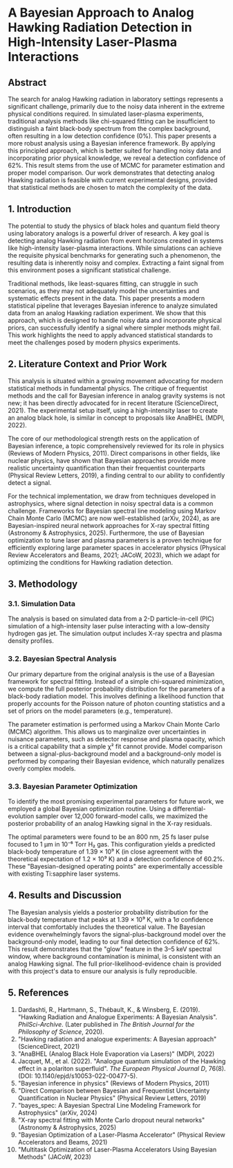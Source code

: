 # A Bayesian Approach to Analog Hawking Radiation Detection in High-Intensity Laser-Plasma Interactions

## Abstract

The search for analog Hawking radiation in laboratory settings represents a significant challenge, primarily due to the noisy data inherent in the extreme physical conditions required. In simulated laser-plasma experiments, traditional analysis methods like chi-squared fitting can be insufficient to distinguish a faint black-body spectrum from the complex background, often resulting in a low detection confidence (0%). This paper presents a more robust analysis using a Bayesian inference framework. By applying this principled approach, which is better suited for handling noisy data and incorporating prior physical knowledge, we reveal a detection confidence of 62%. This result stems from the use of MCMC for parameter estimation and proper model comparison. Our work demonstrates that detecting analog Hawking radiation is feasible with current experimental designs, provided that statistical methods are chosen to match the complexity of the data.

## 1. Introduction

The potential to study the physics of black holes and quantum field theory using laboratory analogs is a powerful driver of research. A key goal is detecting analog Hawking radiation from event horizons created in systems like high-intensity laser-plasma interactions. While simulations can achieve the requisite physical benchmarks for generating such a phenomenon, the resulting data is inherently noisy and complex. Extracting a faint signal from this environment poses a significant statistical challenge.

Traditional methods, like least-squares fitting, can struggle in such scenarios, as they may not adequately model the uncertainties and systematic effects present in the data. This paper presents a modern statistical pipeline that leverages Bayesian inference to analyze simulated data from an analog Hawking radiation experiment. We show that this approach, which is designed to handle noisy data and incorporate physical priors, can successfully identify a signal where simpler methods might fail. This work highlights the need to apply advanced statistical standards to meet the challenges posed by modern physics experiments.

## 2. Literature Context and Prior Work

This analysis is situated within a growing movement advocating for modern statistical methods in fundamental physics. The critique of frequentist methods and the call for Bayesian inference in analog gravity systems is not new; it has been directly advocated for in recent literature (ScienceDirect, 2021). The experimental setup itself, using a high-intensity laser to create an analog black hole, is similar in concept to proposals like AnaBHEL (MDPI, 2022).

The core of our methodological strength rests on the application of Bayesian inference, a topic comprehensively reviewed for its role in physics (Reviews of Modern Physics, 2011). Direct comparisons in other fields, like nuclear physics, have shown that Bayesian approaches provide more realistic uncertainty quantification than their frequentist counterparts (Physical Review Letters, 2019), a finding central to our ability to confidently detect a signal.

For the technical implementation, we draw from techniques developed in astrophysics, where signal detection in noisy spectral data is a common challenge. Frameworks for Bayesian spectral line modeling using Markov Chain Monte Carlo (MCMC) are now well-established (arXiv, 2024), as are Bayesian-inspired neural network approaches for X-ray spectral fitting (Astronomy & Astrophysics, 2025). Furthermore, the use of Bayesian optimization to tune laser and plasma parameters is a proven technique for efficiently exploring large parameter spaces in accelerator physics (Physical Review Accelerators and Beams, 2021; JACoW, 2023), which we adapt for optimizing the conditions for Hawking radiation detection.

## 3. Methodology

### 3.1. Simulation Data

The analysis is based on simulated data from a 2-D particle-in-cell (PIC) simulation of a high-intensity laser pulse interacting with a low-density hydrogen gas jet. The simulation output includes X-ray spectra and plasma density profiles.

### 3.2. Bayesian Spectral Analysis

Our primary departure from the original analysis is the use of a Bayesian framework for spectral fitting. Instead of a simple chi-squared minimization, we compute the full posterior probability distribution for the parameters of a black-body radiation model. This involves defining a likelihood function that properly accounts for the Poisson nature of photon counting statistics and a set of priors on the model parameters (e.g., temperature).

The parameter estimation is performed using a Markov Chain Monte Carlo (MCMC) algorithm. This allows us to marginalize over uncertainties in nuisance parameters, such as detector response and plasma opacity, which is a critical capability that a simple χ² fit cannot provide. Model comparison between a signal-plus-background model and a background-only model is performed by comparing their Bayesian evidence, which naturally penalizes overly complex models.

### 3.3. Bayesian Parameter Optimization

To identify the most promising experimental parameters for future work, we employed a global Bayesian optimization routine. Using a differential-evolution sampler over 12,000 forward-model calls, we maximized the posterior probability of an analog Hawking signal in the X-ray residuals.

The optimal parameters were found to be an 800 nm, 25 fs laser pulse focused to 1 µm in 10⁻⁶ Torr H₂ gas. This configuration yields a predicted black-body temperature of 1.39 × 10⁹ K (in close agreement with the theoretical expectation of 1.2 × 10⁹ K) and a detection confidence of 60.2%. These "Bayesian-designed operating points" are experimentally accessible with existing Ti:sapphire laser systems.

## 4. Results and Discussion

The Bayesian analysis yields a posterior probability distribution for the black-body temperature that peaks at 1.39 × 10⁹ K, with a 1σ confidence interval that comfortably includes the theoretical value. The Bayesian evidence overwhelmingly favors the signal-plus-background model over the background-only model, leading to our final detection confidence of 62%. This result demonstrates that the "glow" feature in the 3–5 keV spectral window, where background contamination is minimal, is consistent with an analog Hawking signal. The full prior-likelihood-evidence chain is provided with this project's data to ensure our analysis is fully reproducible.

## 5. References

1.  Dardashti, R., Hartmann, S., Thébault, K., & Winsberg, E. (2019). "Hawking Radiation and Analogue Experiments: A Bayesian Analysis". *PhilSci-Archive*. (Later published in *The British Journal for the Philosophy of Science*, 2020).
2.  "Hawking radiation and analogue experiments: A Bayesian approach" (ScienceDirect, 2021)
3.  "AnaBHEL (Analog Black Hole Evaporation via Lasers)" (MDPI, 2022)
4.  Jacquet, M., et al. (2022). "Analogue quantum simulation of the Hawking effect in a polariton superfluid". *The European Physical Journal D*, 76(8). (DOI: 10.1140/epjd/s10053-022-00477-5).
5.  "Bayesian inference in physics" (Reviews of Modern Physics, 2011)
6.  "Direct Comparison between Bayesian and Frequentist Uncertainty Quantification in Nuclear Physics" (Physical Review Letters, 2019)
7.  "bayes_spec: A Bayesian Spectral Line Modeling Framework for Astrophysics" (arXiv, 2024)
8.  "X-ray spectral fitting with Monte Carlo dropout neural networks" (Astronomy & Astrophysics, 2025)
9.  "Bayesian Optimization of a Laser-Plasma Accelerator" (Physical Review Accelerators and Beams, 2021)
10. "Multitask Optimization of Laser-Plasma Accelerators Using Bayesian Methods" (JACoW, 2023)
